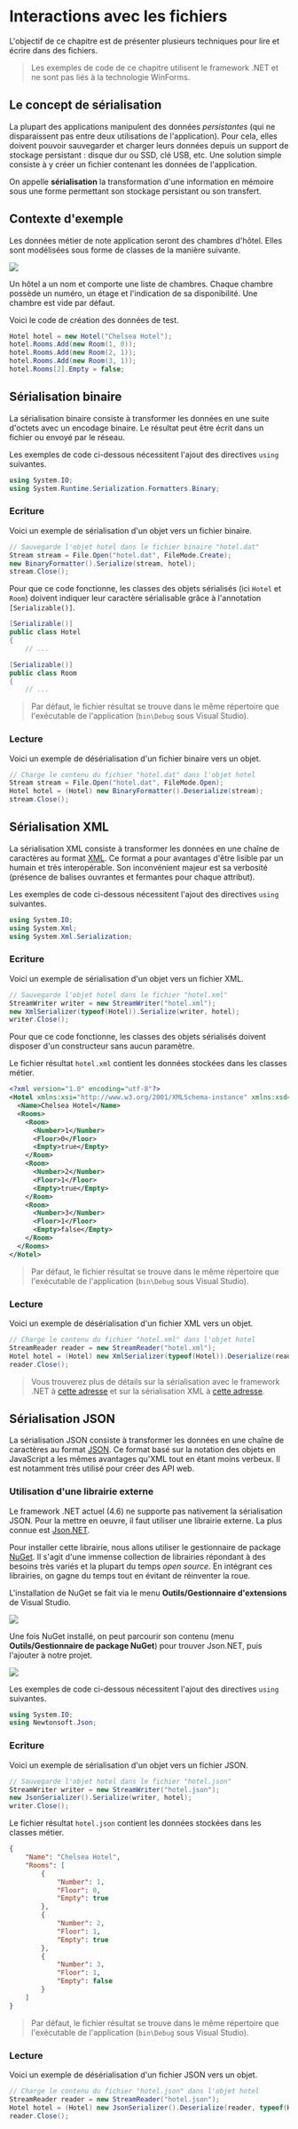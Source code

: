 # Interactions avec les fichiers

L'objectif de ce chapitre est de présenter plusieurs techniques pour lire et écrire dans des fichiers.

> Les exemples de code de ce chapitre utilisent le framework .NET et ne sont pas liés à la technologie WinForms.

## Le concept de sérialisation

La plupart des applications manipulent des données *persistantes* (qui ne disparaissent pas entre deux utilisations de l'application). Pour cela, elles doivent pouvoir sauvegarder et charger leurs données depuis un support de stockage persistant : disque dur ou SSD, clé USB, etc. Une solution simple consiste à y créer un fichier contenant les données de l'application.

On appelle **sérialisation** la transformation d'une information en mémoire sous une forme permettant son stockage persistant ou son transfert.

## Contexte d'exemple

Les données métier de note application seront des chambres d'hôtel. Elles sont modélisées sous forme de classes de la manière suivante.

![](../images/uml-hotel.png)

Un hôtel a un nom et comporte une liste de chambres. Chaque chambre possède un numéro, un étage et l'indication de sa disponibilité. Une chambre est vide par défaut.

Voici le code de création des données de test.

```csharp
Hotel hotel = new Hotel("Chelsea Hotel");
hotel.Rooms.Add(new Room(1, 0));
hotel.Rooms.Add(new Room(2, 1));
hotel.Rooms.Add(new Room(3, 1));
hotel.Rooms[2].Empty = false;
```

## Sérialisation binaire

La sérialisation binaire consiste à transformer les données en une suite d'octets avec un encodage binaire. Le résultat peut être écrit dans un fichier ou envoyé par le réseau.

Les exemples de code ci-dessous nécessitent l'ajout des directives `using` suivantes.

```csharp
using System.IO;
using System.Runtime.Serialization.Formatters.Binary;
```

### Ecriture

Voici un exemple de sérialisation d'un objet vers un fichier binaire.

```csharp
// Sauvegarde l'objet hotel dans le fichier binaire "hotel.dat"
Stream stream = File.Open("hotel.dat", FileMode.Create);
new BinaryFormatter().Serialize(stream, hotel);
stream.Close();
```

Pour que ce code fonctionne, les classes des objets sérialisés (ici `Hotel` et `Room`) doivent indiquer leur caractère sérialisable grâce à l'annotation `[Serializable()]`.

```csharp
[Serializable()]
public class Hotel
{
    // ...
```

```csharp
[Serializable()]
public class Room
{
    // ...
```

> Par défaut, le fichier résultat se trouve dans le même répertoire que l'exécutable de l'application (`bin\Debug` sous Visual Studio).

### Lecture

Voici un exemple de désérialisation d'un fichier binaire vers un objet.

```csharp
// Charge le contenu du fichier "hotel.dat" dans l'objet hotel
Stream stream = File.Open("hotel.dat", FileMode.Open);
Hotel hotel = (Hotel) new BinaryFormatter().Deserialize(stream);
stream.Close();
```

## Sérialisation XML

La sérialisation XML consiste à transformer les données en une chaîne de caractères au format [XML](https://fr.wikipedia.org/wiki/Extensible_Markup_Language). Ce format a pour avantages d'être lisible par un humain et très interopérable. Son inconvénient majeur est sa verbosité (présence de balises ouvrantes et fermantes pour chaque attribut).

Les exemples de code ci-dessous nécessitent l'ajout des directives `using` suivantes.

```csharp
using System.IO;
using System.Xml;
using System.Xml.Serialization;
```

### Ecriture

Voici un exemple de sérialisation d'un objet vers un fichier XML.

```csharp
// Sauvegarde l'objet hotel dans le fichier "hotel.xml"
StreamWriter writer = new StreamWriter("hotel.xml");
new XmlSerializer(typeof(Hotel)).Serialize(writer, hotel);
writer.Close();
```

Pour que ce code fonctionne, les classes des objets sérialisés doivent disposer d'un constructeur sans aucun paramètre.

Le fichier résultat `hotel.xml` contient les données stockées dans les classes métier.

```xml
<?xml version="1.0" encoding="utf-8"?>
<Hotel xmlns:xsi="http://www.w3.org/2001/XMLSchema-instance" xmlns:xsd="http://www.w3.org/2001/XMLSchema">
  <Name>Chelsea Hotel</Name>
  <Rooms>
    <Room>
      <Number>1</Number>
      <Floor>0</Floor>
      <Empty>true</Empty>
    </Room>
    <Room>
      <Number>2</Number>
      <Floor>1</Floor>
      <Empty>true</Empty>
    </Room>
    <Room>
      <Number>3</Number>
      <Floor>1</Floor>
      <Empty>false</Empty>
    </Room>
  </Rooms>
</Hotel>
```

> Par défaut, le fichier résultat se trouve dans le même répertoire que l'exécutable de l'application (`bin\Debug` sous Visual Studio).

### Lecture

Voici un exemple de désérialisation d'un fichier XML vers un objet.

```csharp
// Charge le contenu du fichier "hotel.xml" dans l'objet hotel
StreamReader reader = new StreamReader("hotel.xml");
Hotel hotel = (Hotel) new XmlSerializer(typeof(Hotel)).Deserialize(reader);
reader.Close();
```

> Vous trouverez plus de détails sur la sérialisation avec le framework .NET à [cette adresse](https://msdn.microsoft.com/fr-fr/library/ms233843.aspx) et sur la sérialisation XML à [cette adresse](http://tlevesque.developpez.com/dotnet/xml-serialization/).

## Sérialisation JSON

La sérialisation JSON consiste à transformer les données en une chaîne de caractères au format [JSON](https://fr.wikipedia.org/wiki/JavaScript_Object_Notation). Ce format basé sur la notation des objets en JavaScript a les mêmes avantages qu'XML tout en étant moins verbeux. Il est notamment très utilisé pour créer des API web.

### Utilisation d'une librairie externe

Le framework .NET actuel (4.6) ne supporte pas nativement la sérialisation JSON. Pour la mettre en oeuvre, il faut utiliser une librairie externe. La plus connue est [Json.NET](http://www.newtonsoft.com/json).

Pour installer cette librairie, nous allons utiliser le gestionnaire de package [NuGet](https://www.nuget.org/). Il s'agit d'une immense collection de librairies répondant à des besoins très variés et la plupart du temps *open source*. En intégrant ces librairies, on gagne du temps tout en évitant de réinventer la roue.

L'installation de NuGet se fait via le menu **Outils/Gestionnaire d'extensions** de Visual Studio.

![](../images/nuget.jpg)

Une fois NuGet installé, on peut parcourir son contenu (menu **Outils/Gestionnaire de package NuGet**) pour trouver Json.NET, puis l'ajouter à notre projet.

![](../images/nuget-jsonnet.jpg)

Les exemples de code ci-dessous nécessitent l'ajout des directives `using` suivantes.

```csharp
using System.IO;
using Newtonsoft.Json;
```

### Ecriture

Voici un exemple de sérialisation d'un objet vers un fichier JSON.

```csharp
// Sauvegarde l'objet hotel dans le fichier "hotel.json"
StreamWriter writer = new StreamWriter("hotel.json");
new JsonSerializer().Serialize(writer, hotel);
writer.Close();
```

Le fichier résultat `hotel.json` contient les données stockées dans les classes métier.

```json
{
    "Name": "Chelsea Hotel",
    "Rooms": [
        {
            "Number": 1,
            "Floor": 0,
            "Empty": true
        },
        {
            "Number": 2,
            "Floor": 1,
            "Empty": true
        },
        {
            "Number": 3,
            "Floor": 1,
            "Empty": false
        }
    ]
}
```

> Par défaut, le fichier résultat se trouve dans le même répertoire que l'exécutable de l'application (`bin\Debug` sous Visual Studio).

### Lecture

Voici un exemple de désérialisation d'un fichier JSON vers un objet.

```csharp
// Charge le contenu du fichier "hotel.json" dans l'objet hotel
StreamReader reader = new StreamReader("hotel.json");
Hotel hotel = (Hotel) new JsonSerializer().Deserialize(reader, typeof(Hotel));
reader.Close();
```
